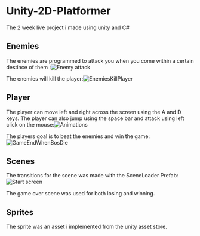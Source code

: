 # Unity-2D-Platformer
The 2 week live project i made using unity and C#

## Enemies
The enemies are programmed to attack you when you come within a certain destince of them :![Enemy attack](https://user-images.githubusercontent.com/96641564/173690114-f81859a9-7a4b-4ead-9e83-dd7ba608659e.gif)


The enemies will kill the player:![EnemiesKillPlayer](https://user-images.githubusercontent.com/96641564/173690201-a046537c-8b96-4451-ab55-7e5699a3cef7.gif)


## Player
The player can move left and right across the screen using the A and D keys. The player can also jump using the space bar and attack using left click on the mouse:![Animations](https://user-images.githubusercontent.com/96641564/173690233-c5a25cf5-95ec-4e5c-9b9e-88ec8941a42a.gif)


The players goal is to beat the enemies and win the game:![GameEndWhenBosDie](https://user-images.githubusercontent.com/96641564/173690246-47782d06-d800-447a-9da5-9a3f7a1c76d5.gif)



## Scenes
The transitions for the scene was made with the SceneLoader Prefab:![Start screen](https://user-images.githubusercontent.com/96641564/173690259-e318dc6b-46c0-4761-aaa3-d34e3dc67299.gif)



The game over scene was used for both losing and winning.

## Sprites
The sprite was an asset i implemented from the unity asset store.


